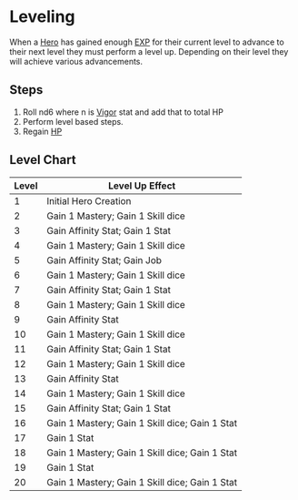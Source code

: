 # Leveling

When a [Hero](Definitions/Hero) has gained enough [EXP](Definitions/Experience) for their current level to advance to their next level they must perform a level up. Depending on their level they will achieve various advancements.

## Steps

1. Roll nd6 where n is [Vigor](Definitions/Stats/Vigor) stat and add that to total HP
2. Perform level based steps.
3. Regain [HP](Definitions/Stats/Health)

## Level Chart

| Level | Level Up Effect                                |
| ----- | ---------------------------------------------- |
| 1     | Initial Hero Creation                          |
| 2     | Gain 1 Mastery; Gain 1 Skill dice              |
| 3     | Gain Affinity Stat; Gain 1 Stat                |
| 4     | Gain 1 Mastery; Gain 1 Skill dice              |
| 5     | Gain Affinity Stat; Gain Job                   |
| 6     | Gain 1 Mastery; Gain 1 Skill dice              |
| 7     | Gain Affinity Stat; Gain 1 Stat                |
| 8     | Gain 1 Mastery; Gain 1 Skill dice              |
| 9     | Gain Affinity Stat                             |
| 10    | Gain 1 Mastery; Gain 1 Skill dice              |
| 11    | Gain Affinity Stat; Gain 1 Stat                |
| 12    | Gain 1 Mastery; Gain 1 Skill dice              |
| 13    | Gain Affinity Stat                             |
| 14    | Gain 1 Mastery; Gain 1 Skill dice              |
| 15    | Gain Affinity Stat; Gain 1 Stat                |
| 16    | Gain 1 Mastery; Gain 1 Skill dice; Gain 1 Stat |
| 17    | Gain 1 Stat                                    |
| 18    | Gain 1 Mastery; Gain 1 Skill dice; Gain 1 Stat |
| 19    | Gain 1 Stat                                    |
| 20    | Gain 1 Mastery; Gain 1 Skill dice; Gain 1 Stat |

